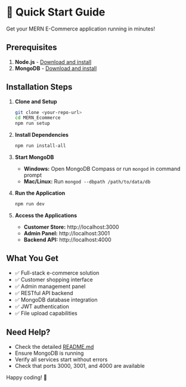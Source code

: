 # 🚀 Quick Start Guide

Get your MERN E-Commerce application running in minutes!

## Prerequisites

1. **Node.js** - [Download and install](https://nodejs.org/)
2. **MongoDB** - [Download and install](https://www.mongodb.com/try/download/community)

## Installation Steps

1. **Clone and Setup**
   ```bash
   git clone <your-repo-url>
   cd MERN_Ecommerce
   npm run setup
   ```

2. **Install Dependencies**
   ```bash
   npm run install-all
   ```

3. **Start MongoDB**
   - **Windows:** Open MongoDB Compass or run `mongod` in command prompt
   - **Mac/Linux:** Run `mongod --dbpath /path/to/data/db`

4. **Run the Application**
   ```bash
   npm run dev
   ```

5. **Access the Applications**
   - **Customer Store:** http://localhost:3000
   - **Admin Panel:** http://localhost:3001
   - **Backend API:** http://localhost:4000

## What You Get

- ✅ Full-stack e-commerce solution
- ✅ Customer shopping interface
- ✅ Admin management panel
- ✅ RESTful API backend
- ✅ MongoDB database integration
- ✅ JWT authentication
- ✅ File upload capabilities

## Need Help?

- Check the detailed [README.md](README.md)
- Ensure MongoDB is running
- Verify all services start without errors
- Check that ports 3000, 3001, and 4000 are available

Happy coding! 🎉
